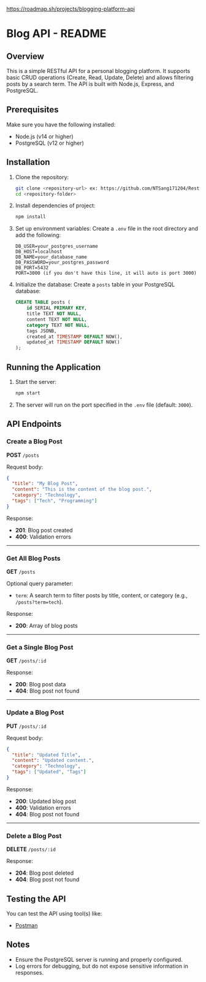https://roadmap.sh/projects/blogging-platform-api


# Blog API - README

## Overview
This is a simple RESTful API for a personal blogging platform. It supports basic CRUD operations (Create, Read, Update, Delete) and allows filtering posts by a search term. The API is built with Node.js, Express, and PostgreSQL.

## Prerequisites
Make sure you have the following installed:
- Node.js (v14 or higher)
- PostgreSQL (v12 or higher)

## Installation
1. Clone the repository:
   ```bash
   git clone <repository-url> ex: https://github.com/NTSang171204/Restful-API.git
   cd <repository-folder>
   ```

2. Install dependencies of project:
   ```bash
   npm install
   ```

3. Set up environment variables:
   Create a `.env` file in the root directory and add the following:
   ```env
   DB_USER=your_postgres_username
   DB_HOST=localhost
   DB_NAME=your_database_name
   DB_PASSWORD=your_postgres_password
   DB_PORT=5432
   PORT=3000 (if you don't have this line, it will auto is port 3000)
   ```

4. Initialize the database:
   Create a `posts` table in your PostgreSQL database:
   ```sql
   CREATE TABLE posts (
       id SERIAL PRIMARY KEY,
       title TEXT NOT NULL,
       content TEXT NOT NULL,
       category TEXT NOT NULL,
       tags JSONB,
       created_at TIMESTAMP DEFAULT NOW(),
       updated_at TIMESTAMP DEFAULT NOW()
   );
   ```

## Running the Application
1. Start the server:
   ```bash
   npm start
   ```

2. The server will run on the port specified in the `.env` file (default: `3000`).

## API Endpoints

### Create a Blog Post
**POST** `/posts`

Request body:
```json
{
  "title": "My Blog Post",
  "content": "This is the content of the blog post.",
  "category": "Technology",
  "tags": ["Tech", "Programming"]
}
```

Response:
- **201**: Blog post created
- **400**: Validation errors

---

### Get All Blog Posts
**GET** `/posts`

Optional query parameter:
- `term`: A search term to filter posts by title, content, or category (e.g., `/posts?term=tech`).

Response:
- **200**: Array of blog posts

---

### Get a Single Blog Post
**GET** `/posts/:id`

Response:
- **200**: Blog post data
- **404**: Blog post not found

---

### Update a Blog Post
**PUT** `/posts/:id`

Request body:
```json
{
  "title": "Updated Title",
  "content": "Updated content.",
  "category": "Technology",
  "tags": ["Updated", "Tags"]
}
```

Response:
- **200**: Updated blog post
- **400**: Validation errors
- **404**: Blog post not found

---

### Delete a Blog Post
**DELETE** `/posts/:id`

Response:
- **204**: Blog post deleted
- **404**: Blog post not found

## Testing the API
You can test the API using tool(s) like:
- [Postman](https://www.postman.com/)

## Notes
- Ensure the PostgreSQL server is running and properly configured.
- Log errors for debugging, but do not expose sensitive information in responses.

